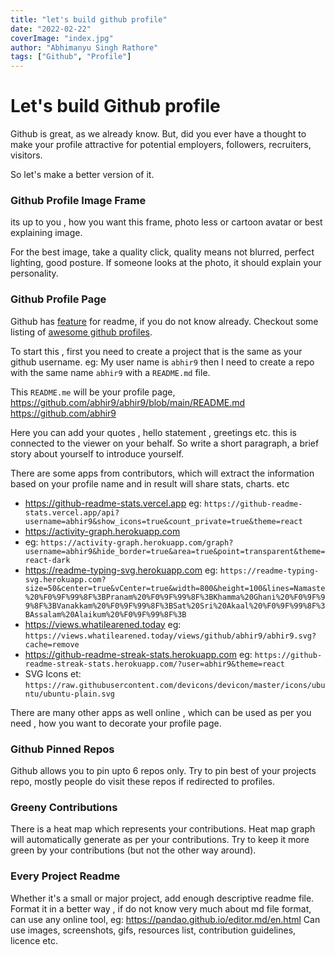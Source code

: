 ```yaml
---
title: "let's build github profile"
date: "2022-02-22"
coverImage: "index.jpg"
author: "Abhimanyu Singh Rathore"
tags: ["Github", "Profile"]
---
```



# Let's build Github profile

Github is great, as we already know.
But, did you ever have a thought to make your profile attractive for potential employers, followers, recruiters, visitors.

So let's make a better version of it.

### Github Profile Image Frame
its up to you , how you want this frame, photo less or cartoon avatar or best explaining image.

For the best image, take a quality click, quality means not blurred, perfect lighting, good posture.
If someone looks at the photo, it should explain your personality.

### Github Profile Page
Github has [feature](https://docs.github.com/en/account-and-profile/setting-up-and-managing-your-github-profile/customizing-your-profile/managing-your-profile-readme) for readme, if you do not know already.
Checkout some listing of [awesome github profiles](https://github.com/abhisheknaiidu/awesome-github-profile-readme).

To start this , first you need to create a project that is the same as your github username.
eg: My user name is `abhir9` then I need to create a repo with the same name `abhir9` with a `README.md` file.

This `README.me` will be your profile page,
https://github.com/abhir9/abhir9/blob/main/README.md
https://github.com/abhir9

Here you can add your quotes , hello statement , greetings etc. this is connected to the viewer on your behalf.
So write a short paragraph, a brief story about yourself to introduce yourself.

There are some apps from contributors, which will extract the information based on your profile name and in result will share stats, charts. etc

- https://github-readme-stats.vercel.app
   eg:  `https://github-readme-stats.vercel.app/api?username=abhir9&show_icons=true&count_private=true&theme=react`
- https://activity-graph.herokuapp.com
- eg: `https://activity-graph.herokuapp.com/graph?username=abhir9&hide_border=true&area=true&point=transparent&theme=react-dark`
- https://readme-typing-svg.herokuapp.com
    eg: `https://readme-typing-svg.herokuapp.com?size=50&center=true&vCenter=true&width=800&height=100&lines=Namaste%20%F0%9F%99%8F%3BPranam%20%F0%9F%99%8F%3BKhamma%20Ghani%20%F0%9F%99%8F%3BVanakkam%20%F0%9F%99%8F%3BSat%20Sri%20Akaal%20%F0%9F%99%8F%3BAssalam%20Alaikum%20%F0%9F%99%8F%3B`
- https://views.whatilearened.today
    eg: `https://views.whatilearened.today/views/github/abhir9/abhir9.svg?cache=remove`
- https://github-readme-streak-stats.herokuapp.com
    eg: `https://github-readme-streak-stats.herokuapp.com/?user=abhir9&theme=react`
- SVG Icons
    et: `https://raw.githubusercontent.com/devicons/devicon/master/icons/ubuntu/ubuntu-plain.svg`

There are many other apps as well online , which can be used as per you need , how you want to decorate your profile page.

### Github Pinned Repos
Github allows you to pin upto 6 repos only.
Try to pin best of your projects repo, mostly people do visit these repos if redirected to profiles.

### Greeny Contributions
There is a heat map which represents your contributions.
Heat map graph will automatically generate as per your contributions. Try to keep it more green by your contributions (but not the other way around).


### Every Project Readme
Whether it's a small or major project, add enough descriptive readme file.
Format it in a better way , if do not know very much about md file format, can use any online tool, eg: https://pandao.github.io/editor.md/en.html
Can use images, screenshots, gifs, resources list, contribution guidelines, licence etc.